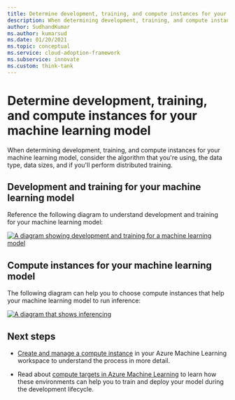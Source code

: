 ```yaml
---
title: Determine development, training, and compute instances for your machine learning model
description: When determining development, training, and compute instances for your machine learning model, consider the algorithm that you're using, the data type, data sizes, and whether you'll perform distributed training.
author: SudhandKumar
ms.author: kumarsud
ms.date: 01/20/2021
ms.topic: conceptual
ms.service: cloud-adoption-framework
ms.subservice: innovate
ms.custom: think-tank
---
```


# Determine development, training, and compute instances for your machine learning model

When determining development, training, and compute instances for your machine learning model, consider the algorithm that you're using, the data type, data sizes, and if you'll perform distributed training.

## Development and training for your machine learning model

Reference the following diagram to understand development and training for your machine learning model:

[![A diagram showing development and training for a machine learning model](./media/dev-and-training.png)](./media/dev-and-training.png#lightbox)

## Compute instances for your machine learning model

The following diagram can help you to choose compute instances that help your machine learning model to run inference:

[![A diagram that shows inferencing](./media/inference.png)](./media/inference.png#lightbox)

## Next steps

- [Create and manage a compute instance](/azure/machine-learning/how-to-create-manage-compute-instance) in your Azure Machine Learning workspace to understand the process in more detail.

- Read about [compute targets in Azure Machine Learning](/azure/machine-learning/concept-compute-target) to learn how these environments can help you to train and deploy your model during the development lifecycle.
